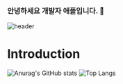 ### 안녕하세요 개발자 애플입니다. 👋
![header](https://capsule-render.vercel.app/api?type=waving&color=auto&height=200&section=header&text=Developer%20Apple&fontSize=70&animation=twinkling&fontAlignY=20)

# Introduction
![Anurag's GitHub stats](https://github-readme-stats.vercel.app/api?username=Jodongjin&show_icons=true&theme=radical)
![Top Langs](https://github-readme-stats.vercel.app/api/top-langs/?username=Jodongjin&langs_count=10&layout=compact&theme=dark)

